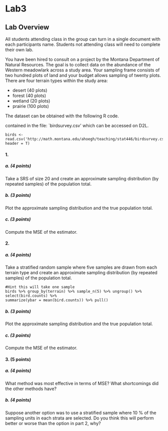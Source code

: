 # Lab3


## Lab Overview
All students attending class in the group can turn in a single document with each participants name. Students not attending class will need to complete their own lab.

You have been hired to consult on a project by the Montana Department of Natural Resources. The goal is to collect data on the abundance of the Western meadowlark across a study area. Your sampling frame consists of two hundred plots of land and your budget allows sampling of twenty plots. There are four terrain types within the study area:

- desert (40 plots)
- forest (40 plots)
- wetland (20 plots)
- prairie (100 plots)

The dataset can be obtained with the following R code.

contained in the file:  `birdsurvey.csv' which can be accessed on D2L.

```
birds <- read.csv('http://math.montana.edu/ahoegh/teaching/stat446/birdsurvey.csv', header = T)
```

#### 1. 

##### a. (4 points)
Take a SRS of size 20 and create an approximate sampling distribution (by repeated samples) of the population total.

##### b. (3 points)
Plot the approximate sampling distribution and the true population total.

##### c. (3 points)
Compute the MSE of the estimator.

#### 2. 

##### a. (4 points)
Take a stratified random sample where five samples are drawn from each terrain type and create an approximate sampling distribution (by repeated samples) of the population total.
```
#Hint this will take one sample
birds %>% group_by(terrain) %>% sample_n(5) %>% ungroup() %>% select(bird.counts) %>% 
summarize(ybar = mean(bird.counts)) %>% pull()
```

##### b. (3 points)
Plot the approximate sampling distribution and the true population total.

##### c. (3 points)
Compute the MSE of the estimator.

#### 3.  (5 points)

##### a. (4 points)

 What method was most effective in terms of MSE? What shortcomings did the other methods have? 
 
##### b. (4 points)
Suppose another option was to use a stratified sample where 10 % of the sampling units in each strata are selected. Do you think this will perform better or worse than the option in part 2, why?
